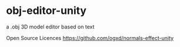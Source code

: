 # obj-editor-unity
a .obj 3D model editor based on text


Open Source Licences 
https://github.com/ogxd/normals-effect-unity
